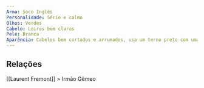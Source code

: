 ```yaml
---
Arma: Soco Inglês
Personalidade: Sério e calmo
Olhos: Verdes
Cabelo: Loiros bem claros
Pele: Branca
Aparência: Cabelos bem cortados e arrumados, usa um terno preto com uma camisa branca e luvas brancas
---
```

## Relações
[[Laurent Fremont]] > Irmão Gêmeo